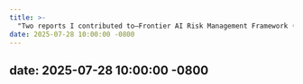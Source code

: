 ```yaml
---
title: >-
  "Two reports I contributed to—Frontier AI Risk Management Framework (https://concordia-ai.com/research/frontier-ai-risk-management-framework/) and Responsible Innovation in AI × Life Sciences (https://concordia-ai.com/research/responsible-innovation-in-ai-x-life-sciences/)—were presented at WAIC 2025"
date: 2025-07-28 10:00:00 -0800
---
```


date: 2025-07-28 10:00:00 -0800
---
